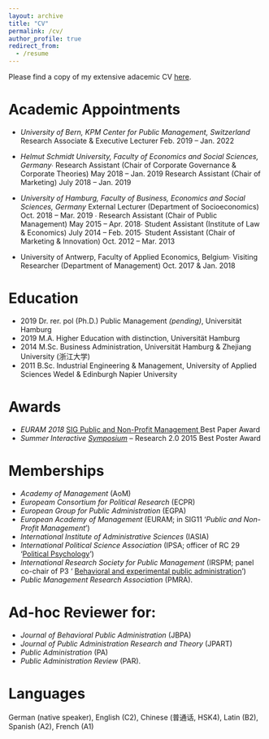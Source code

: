 ```yaml
---
layout: archive
title: "CV"
permalink: /cv/
author_profile: true
redirect_from:
  - /resume
---
```


Please find a copy of my extensive adacemic CV <a href="https://ksweissmueller.github.io/files/CV-KW.pdf">here</a>.


<!--
<object data="https://ksweissmueller.github.io/files/CV-KW.pdf" type="application/pdf" width="700px" height="700px">
    <embed src="https://ksweissmueller.github.io/files/CV-KW.pdf">
        This browser does not support PDFs. Please download the PDF to view it: <a href="https://ksweissmueller.github.io/files/CV-KW.pdf" target="_blank"><u>here</u></a>.
        </embed>
</object>
-->

Academic Appointments
======
* *University of Bern, KPM Center for Public Management, Switzerland*
Research Associate & Executive Lecturer Feb. 2019 – Jan. 2022

* *Helmut Schmidt University, Faculty of Economics and Social Sciences, Germany∙*
Research Assistant (Chair of Corporate Governance & Corporate Theories) May 2018 – Jan. 2019 
Research Assistant (Chair of Marketing) July 2018 – Jan. 2019

* *University of Hamburg, Faculty of Business, Economics and Social Sciences, Germany* 
External Lecturer (Department of Socioeconomics) Oct. 2018 – Mar. 2019 ∙ 
Research Assistant (Chair of Public Management) May 2015 – Apr. 2018∙ 
Student Assistant (Institute of Law & Economics) July 2014 – Feb. 2015∙ 
Student Assistant (Chair of Marketing & Innovation) Oct. 2012 – Mar. 2013

* University of Antwerp, Faculty of Applied Economics, Belgium∙ 
Visiting Researcher (Department of Management) Oct. 2017 & Jan. 2018 


Education
======
* 2019 Dr. rer. pol (Ph.D.) Public Management *(pending)*, Universität Hamburg
* 2019 M.A. Higher Education with distinction, Universität Hamburg
* 2014 M.Sc. Business Administration, Universität Hamburg & Zhejiang University (浙江大学)
* 2011 B.Sc. Industrial Engineering & Management, University of Applied Sciences Wedel & Edinburgh Napier University 


Awards
======
* *EURAM 2018* <a href="https://euramonline.org/programme2018/strategic-interest-groups/sig-11-public-and-non-profit-management-pm-npm.html"> SIG Public and Non-Profit Management </a> Best Paper Award
* *Summer Interactive <a href="http://www.concordia.ca/cunews/main/stories/2015/06/03/gambling-gaming-explored-summer-research-symposium.html">Symposium</a>* – Research 2.0 2015 Best Poster Award


Memberships
======
* *Academy of Management* (AoM)
* *Europeam Consortium for Political Research* (ECPR)
* *European Group for Public Administration* (EGPA)
* *European Academy of Management* (EURAM; in SIG11 ‘*Public and Non-Profit Management*’)
* *International Institute of Administrative Sciences* (IASIA)
* *International Political Science Association* (IPSA; officer of RC 29 ‘<a href="https://www.ipsa.org/research-committees/rclist/RC29">Political Psychology</a>’)
* *International Research Society for Public Management* (IRSPM; panel co-chair of P3 ‘ 	<a href="http://irspm2019.com/files/docs/irspm18/gregg%20g.%20van%20ryzin.pdf">Behavioral and experimental public administration</a>’)
* *Public Management Research Association* (PMRA).
  
  
Ad-hoc Reviewer for:
======
* *Journal of Behavioral Public Administration* (JBPA)
* *Journal of Public Administration Research and Theory* (JPART)
* *Public Administration* (PA)
* *Public Administration Review* (PAR).


Languages
======
German (native speaker), English (C2), Chinese (普通话, HSK4), Latin (B2), Spanish (A2), French (A1)
